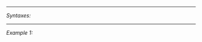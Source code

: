 


---
*Syntaxes:*

<!-- [] call `BIN_fnc_inDangerZone` -->

---
*Example 1:*

<!-- 
```sqf
[] call BIN_fnc_inDangerZone;
``` -->